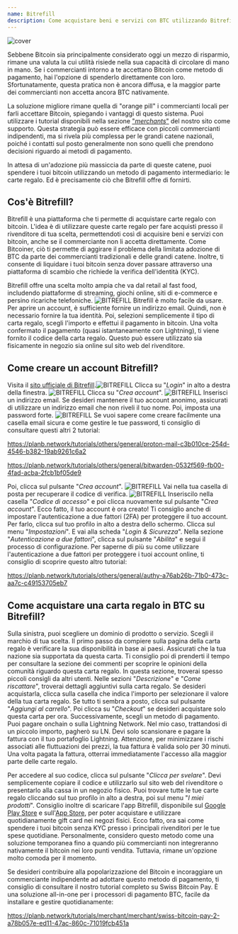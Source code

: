 ```yaml
---
name: Bitrefill
description: Come acquistare beni e servizi con BTC utilizzando Bitrefill?
---
```

![cover](assets/cover.webp)

Sebbene Bitcoin sia principalmente considerato oggi un mezzo di risparmio, rimane una valuta la cui utilità risiede nella sua capacità di circolare di mano in mano. Se i commercianti intorno a te accettano Bitcoin come metodo di pagamento, hai l'opzione di spenderlo direttamente con loro. Sfortunatamente, questa pratica non è ancora diffusa, e la maggior parte dei commercianti non accetta ancora BTC nativamente.

La soluzione migliore rimane quella di "orange pill" i commercianti locali per farli accettare Bitcoin, spiegando i vantaggi di questo sistema. Puoi utilizzare i tutorial disponibili nella sezione ["*merchants*"](https://planb.network/tutorials/merchant) del nostro sito come supporto. Questa strategia può essere efficace con piccoli commercianti indipendenti, ma si rivela più complessa per le grandi catene nazionali, poiché i contatti sul posto generalmente non sono quelli che prendono decisioni riguardo ai metodi di pagamento.

In attesa di un'adozione più massiccia da parte di queste catene, puoi spendere i tuoi bitcoin utilizzando un metodo di pagamento intermediario: le carte regalo. Ed è precisamente ciò che Bitrefill offre di fornirti.

## Cos'è Bitrefill?

Bitrefill è una piattaforma che ti permette di acquistare carte regalo con bitcoin. L'idea è di utilizzare queste carte regalo per fare acquisti presso il rivenditore di tua scelta, permettendoti così di acquisire beni e servizi con bitcoin, anche se il commerciante non li accetta direttamente. Come Bitcoiner, ciò ti permette di aggirare il problema della limitata adozione di BTC da parte dei commercianti tradizionali e delle grandi catene. Inoltre, ti consente di liquidare i tuoi bitcoin senza dover passare attraverso una piattaforma di scambio che richiede la verifica dell'identità (KYC).

Bitrefill offre una scelta molto ampia che va dal retail al fast food, includendo piattaforme di streaming, giochi online, siti di e-commerce e persino ricariche telefoniche.
![BITREFILL](assets/notext/01.webp)
Bitrefill è molto facile da usare. Per aprire un account, è sufficiente fornire un indirizzo email. Quindi, non è necessario fornire la tua identità. Poi, selezioni semplicemente il tipo di carta regalo, scegli l'importo e effettui il pagamento in bitcoin. Una volta confermato il pagamento (quasi istantaneamente con Lightning), ti viene fornito il codice della carta regalo. Questo può essere utilizzato sia fisicamente in negozio sia online sul sito web del rivenditore.

## Come creare un account Bitrefill?
Visita il [sito ufficiale di Bitrefill](https://www.bitrefill.com).![BITREFILL](assets/notext/02.webp)
Clicca su "*Login*" in alto a destra della finestra.
![BITREFILL](assets/notext/03.webp)
Clicca su "*Crea account*".
![BITREFILL](assets/notext/04.webp)
Inserisci un indirizzo email. Se desideri mantenere il tuo account anonimo, assicurati di utilizzare un indirizzo email che non riveli il tuo nome. Poi, imposta una password forte.
![BITREFILL](assets/notext/05.webp)
Se vuoi sapere come creare facilmente una casella email sicura e come gestire le tue password, ti consiglio di consultare questi altri 2 tutorial:

https://planb.network/tutorials/others/general/proton-mail-c3b010ce-254d-4546-b382-19ab9261c6a2

https://planb.network/tutorials/others/general/bitwarden-0532f569-fb00-4fad-acba-2fcb1bf05de9

Poi, clicca sul pulsante "*Crea account*".
![BITREFILL](assets/notext/06.webp)
Vai nella tua casella di posta per recuperare il codice di verifica.
![BITREFILL](assets/notext/07.webp)
Inseriscilo nella casella "*Codice di accesso*" e poi clicca nuovamente sul pulsante "*Crea account*".
Ecco fatto, il tuo account è ora creato!
Ti consiglio anche di impostare l'autenticazione a due fattori (2FA) per proteggere il tuo account. Per farlo, clicca sul tuo profilo in alto a destra dello schermo.
Clicca sul menu "*Impostazioni*".
E vai alla scheda "*Login & Sicurezza*".
Nella sezione "*Autenticazione a due fattori*", clicca sul pulsante "*Abilita*" e segui il processo di configurazione.
Per saperne di più su come utilizzare l'autenticazione a due fattori per proteggere i tuoi account online, ti consiglio di scoprire questo altro tutorial:

https://planb.network/tutorials/others/general/authy-a76ab26b-71b0-473c-aa7c-c49153705eb7

## Come acquistare una carta regalo in BTC su Bitrefill?

Sulla sinistra, puoi scegliere un dominio di prodotto o servizio.
Scegli il marchio di tua scelta.
Il primo passo da compiere sulla pagina della carta regalo è verificare la sua disponibilità in base ai paesi. Assicurati che la tua nazione sia supportata da questa carta.
Ti consiglio poi di prenderti il tempo per consultare la sezione dei commenti per scoprire le opinioni della comunità riguardo questa carta regalo.
In questa sezione, troverai spesso piccoli consigli da altri utenti.
Nelle sezioni "*Descrizione*" e "*Come riscattare*", troverai dettagli aggiuntivi sulla carta regalo.
Se desideri acquistarla, clicca sulla casella che indica l'importo per selezionare il valore della tua carta regalo.
Se tutto ti sembra a posto, clicca sul pulsante "*Aggiungi al carrello*".
Poi clicca su "*Checkout*" se desideri acquistare solo questa carta per ora.
Successivamente, scegli un metodo di pagamento. Puoi pagare onchain o sulla Lightning Network. Nel mio caso, trattandosi di un piccolo importo, pagherò su LN.
Devi solo scansionare e pagare la fattura con il tuo portafoglio Lightning. Attenzione, per minimizzare i rischi associati alle fluttuazioni dei prezzi, la tua fattura è valida solo per 30 minuti.
Una volta pagata la fattura, otterrai immediatamente l'accesso alla maggior parte delle carte regalo.

Per accedere al suo codice, clicca sul pulsante "*Clicca per svelare*".
Devi semplicemente copiare il codice e utilizzarlo sul sito web del rivenditore o presentarlo alla cassa in un negozio fisico.
Puoi trovare tutte le tue carte regalo cliccando sul tuo profilo in alto a destra, poi sul menu "*I miei prodotti*".
Consiglio inoltre di scaricare l'app Bitrefill, disponibile sul [Google Play Store](https://play.google.com/store/apps/details?id=com.bitrefill.app) e sull'[App Store](https://apps.apple.com/in/app/bitrefill/id1378102623), per poter acquistare e utilizzare quotidianamente gift card nei negozi fisici.
Ecco fatto, ora sai come spendere i tuoi bitcoin senza KYC presso i principali rivenditori per le tue spese quotidiane. Personalmente, considero questo metodo come una soluzione temporanea fino a quando più commercianti non integreranno nativamente il bitcoin nei loro punti vendita. Tuttavia, rimane un'opzione molto comoda per il momento.

Se desideri contribuire alla popolarizzazione del Bitcoin e incoraggiare un commerciante indipendente ad adottare questo metodo di pagamento, ti consiglio di consultare il nostro tutorial completo su Swiss Bitcoin Pay. È una soluzione all-in-one per i processori di pagamento BTC, facile da installare e gestire quotidianamente:

https://planb.network/tutorials/merchant/merchant/swiss-bitcoin-pay-2-a78b057e-ed11-47ac-860c-71019fcb451a